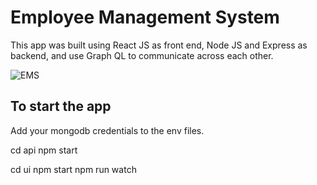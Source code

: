 # Employee Management System
This app was built using React JS as front end, Node JS and Express as backend, and use Graph QL to communicate across each other.

![EMS](https://github.com/shane-abh/Employee-Management-System/assets/65544944/84397942-2ea7-43ef-b4e2-eb98394261f8)


## To start the app
Add your mongodb credentials to the env files.

 cd api
 npm start

 cd ui
 npm start 
 npm run watch
